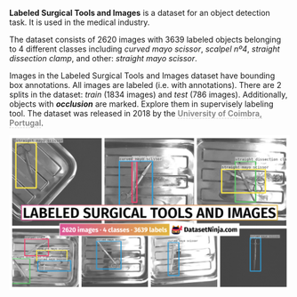 **Labeled Surgical Tools and Images** is a dataset for an object detection task. It is used in the medical industry. 

The dataset consists of 2620 images with 3639 labeled objects belonging to 4 different classes including *curved mayo scissor*, *scalpel nº4*, *straight dissection clamp*, and other: *straight mayo scissor*.

Images in the Labeled Surgical Tools and Images dataset have bounding box annotations. All images are labeled (i.e. with annotations). There are 2 splits in the dataset: *train* (1834 images) and *test* (786 images). Additionally, objects with ***occlusion*** are marked. Explore them in supervisely labeling tool. The dataset was released in 2018 by the <span style="font-weight: 600; color: grey; border-bottom: 1px dashed #d3d3d3;">University of Coimbra, Portugal</span>.

<img src="https://github.com/dataset-ninja/labeled-surgical-tools-and-images/raw/main/visualizations/poster.png">
